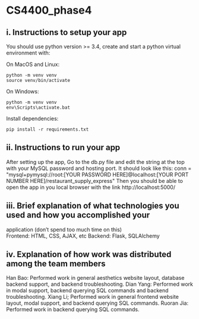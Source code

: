 # CS4400_phase4

## i. Instructions to setup your app  
You should use python version >= 3.4, create and start a python virtual environment with:

On MacOS and Linux:
```
python -m venv venv
source venv/bin/activate
```

On Windows:
```
python -m venv venv
env\Scripts\activate.bat
```

Install dependencies:
```
pip install -r requirements.txt
```
## ii. Instructions to run your app  
After setting up the app,
Go to the db.py file and edit the string at the top with your MySQL password and hosting port. It should look like this: conn = "mysql+pymysql://root:[YOUR PASSWORD HERE]@localhost:[YOUR PORT NUMBER HERE]/restaurant_supply_express"
Then you should be able to open the app in you local browser with the link http://localhost:5000/ 


## iii. Brief explanation of what technologies you used and how you accomplished your 
application (don’t spend too much time on this)  
Frontend: 
HTML, CSS, AJAX, etc
Backend: 
Flask, SQLAlchemy
## iv. Explanation of how work was distributed among the team members  
Han Bao: Performed work in general aesthetics website layout, database backend support, and backend troubleshooting.
Dian Yang: Performed work in modal support, backend querying SQL commands and backend troubleshooting.
Xiang Li; Performed work in general frontend website layout, modal support, and backend querying SQL commands.
Ruoran Jia: Performed work in backend querying SQL commands.


